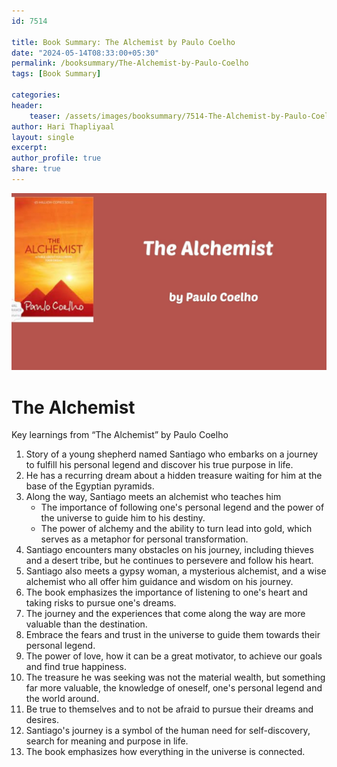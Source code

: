 ```yaml
---                            
id: 7514                            
                          
title: Book Summary: The Alchemist by Paulo Coelho                     
date: "2024-05-14T08:33:00+05:30"                            
permalink: /booksummary/The-Alchemist-by-Paulo-Coelho                      
tags: [Book Summary]                     
                            
categories:                            
header:                            
    teaser: /assets/images/booksummary/7514-The-Alchemist-by-Paulo-Coelho.jpg                         
author: Hari Thapliyaal                            
layout: single                            
excerpt:                            
author_profile: true                            
share: true                            
---                            
```

                            
![The Alchemist by Paulo Coelho](/assets/images/booksummary/7514-The-Alchemist-by-Paulo-Coelho.jpg)   

# The Alchemist

Key learnings from “The Alchemist” by Paulo Coelho

1. Story of a young shepherd named Santiago who embarks on a journey to fulfill his personal legend and discover his true purpose in life.
2. He has a recurring dream about a hidden treasure waiting for him at the base of the Egyptian pyramids.
3. Along the way, Santiago meets an alchemist who teaches him
    - The importance of following one's personal legend and the power of the universe to guide him to his destiny.
    - The power of alchemy and the ability to turn lead into gold, which serves as a metaphor for personal transformation.
4. Santiago encounters many obstacles on his journey, including thieves and a desert tribe, but he continues to persevere and follow his heart.
5. Santiago also meets a gypsy woman, a mysterious alchemist, and a wise alchemist who all offer him guidance and wisdom on his journey.
6. The book emphasizes the importance of listening to one's heart and taking risks to pursue one's dreams.
7. The journey and the experiences that come along the way are more valuable than the destination.
8. Embrace the fears and trust in the universe to guide them towards their personal legend.
9. The power of love, how it can be a great motivator, to achieve our goals and find true happiness.
10. The treasure he was seeking was not the material wealth, but something far more valuable, the knowledge of oneself, one's personal legend and the world around.
11. Be true to themselves and to not be afraid to pursue their dreams and desires.
12. Santiago's journey is a symbol of the human need for self-discovery, search for meaning and purpose in life.
13. The book emphasizes how everything in the universe is connected.
   